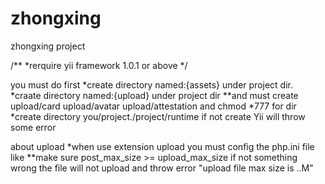 zhongxing
=========

zhongxing project

/**
  *rerquire yii framework 1.0.1 or above
  */
  

you must do first 
*create directory named:{assets} under project dir.
*craate directory named:{upload} under project dir
**and must create upload/card  upload/avatar upload/attestation and chmod *777 for dir 
*create directory you/project./project/runtime if not create Yii will throw some error

about upload
*when use extension upload you must config the php.ini file like 
**make sure post_max_size >= upload_max_size if not something wrong the file will not upload and
  throw error "upload file max size is ..M"